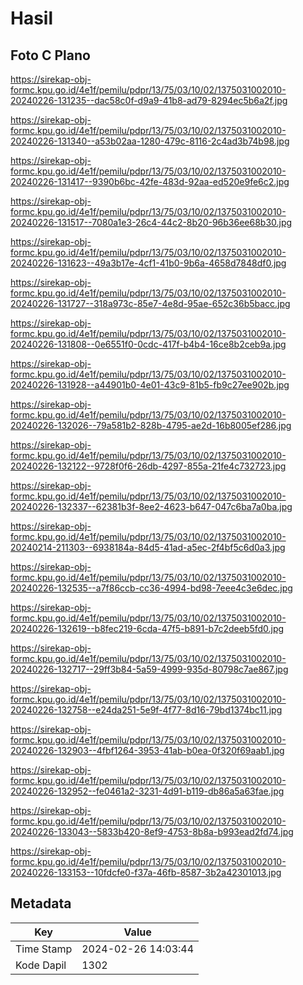 # Hasil

## Foto C Plano

https://sirekap-obj-formc.kpu.go.id/4e1f/pemilu/pdpr/13/75/03/10/02/1375031002010-20240226-131235--dac58c0f-d9a9-41b8-ad79-8294ec5b6a2f.jpg

https://sirekap-obj-formc.kpu.go.id/4e1f/pemilu/pdpr/13/75/03/10/02/1375031002010-20240226-131340--a53b02aa-1280-479c-8116-2c4ad3b74b98.jpg

https://sirekap-obj-formc.kpu.go.id/4e1f/pemilu/pdpr/13/75/03/10/02/1375031002010-20240226-131417--9390b6bc-42fe-483d-92aa-ed520e9fe6c2.jpg

https://sirekap-obj-formc.kpu.go.id/4e1f/pemilu/pdpr/13/75/03/10/02/1375031002010-20240226-131517--7080a1e3-26c4-44c2-8b20-96b36ee68b30.jpg

https://sirekap-obj-formc.kpu.go.id/4e1f/pemilu/pdpr/13/75/03/10/02/1375031002010-20240226-131623--49a3b17e-4cf1-41b0-9b6a-4658d7848df0.jpg

https://sirekap-obj-formc.kpu.go.id/4e1f/pemilu/pdpr/13/75/03/10/02/1375031002010-20240226-131727--318a973c-85e7-4e8d-95ae-652c36b5bacc.jpg

https://sirekap-obj-formc.kpu.go.id/4e1f/pemilu/pdpr/13/75/03/10/02/1375031002010-20240226-131808--0e6551f0-0cdc-417f-b4b4-16ce8b2ceb9a.jpg

https://sirekap-obj-formc.kpu.go.id/4e1f/pemilu/pdpr/13/75/03/10/02/1375031002010-20240226-131928--a44901b0-4e01-43c9-81b5-fb9c27ee902b.jpg

https://sirekap-obj-formc.kpu.go.id/4e1f/pemilu/pdpr/13/75/03/10/02/1375031002010-20240226-132026--79a581b2-828b-4795-ae2d-16b8005ef286.jpg

https://sirekap-obj-formc.kpu.go.id/4e1f/pemilu/pdpr/13/75/03/10/02/1375031002010-20240226-132122--9728f0f6-26db-4297-855a-21fe4c732723.jpg

https://sirekap-obj-formc.kpu.go.id/4e1f/pemilu/pdpr/13/75/03/10/02/1375031002010-20240226-132337--62381b3f-8ee2-4623-b647-047c6ba7a0ba.jpg

https://sirekap-obj-formc.kpu.go.id/4e1f/pemilu/pdpr/13/75/03/10/02/1375031002010-20240214-211303--6938184a-84d5-41ad-a5ec-2f4bf5c6d0a3.jpg

https://sirekap-obj-formc.kpu.go.id/4e1f/pemilu/pdpr/13/75/03/10/02/1375031002010-20240226-132535--a7f86ccb-cc36-4994-bd98-7eee4c3e6dec.jpg

https://sirekap-obj-formc.kpu.go.id/4e1f/pemilu/pdpr/13/75/03/10/02/1375031002010-20240226-132619--b8fec219-6cda-47f5-b891-b7c2deeb5fd0.jpg

https://sirekap-obj-formc.kpu.go.id/4e1f/pemilu/pdpr/13/75/03/10/02/1375031002010-20240226-132717--29ff3b84-5a59-4999-935d-80798c7ae867.jpg

https://sirekap-obj-formc.kpu.go.id/4e1f/pemilu/pdpr/13/75/03/10/02/1375031002010-20240226-132758--e24da251-5e9f-4f77-8d16-79bd1374bc11.jpg

https://sirekap-obj-formc.kpu.go.id/4e1f/pemilu/pdpr/13/75/03/10/02/1375031002010-20240226-132903--4fbf1264-3953-41ab-b0ea-0f320f69aab1.jpg

https://sirekap-obj-formc.kpu.go.id/4e1f/pemilu/pdpr/13/75/03/10/02/1375031002010-20240226-132952--fe0461a2-3231-4d91-b119-db86a5a63fae.jpg

https://sirekap-obj-formc.kpu.go.id/4e1f/pemilu/pdpr/13/75/03/10/02/1375031002010-20240226-133043--5833b420-8ef9-4753-8b8a-b993ead2fd74.jpg

https://sirekap-obj-formc.kpu.go.id/4e1f/pemilu/pdpr/13/75/03/10/02/1375031002010-20240226-133153--10fdcfe0-f37a-46fb-8587-3b2a42301013.jpg


## Metadata

| Key        | Value               |
| ---------- | ------------------- |
| Time Stamp | 2024-02-26 14:03:44 |
| Kode Dapil | 1302                |



